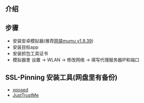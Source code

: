 ## 介绍


## 步骤
- 安装安卓模拟器(推荐[网易mumu v1.9.39](https://mumu.163.com/update/mac/))
- 安装目标app
- 安装抓包工具证书
- 模拟器里 设置 -> WLAN -> 修改网络 -> 填写代理服务器IP和端口

## SSL-Pinning 安装工具(网盘里有备份)
- [xposed](https://repo.xposed.info/module/de.robv.android.xposed.installer)
- [JustTrustMe](https://github.com/Fuzion24/JustTrustMe)

